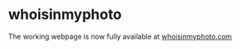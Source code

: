 # whoisinmyphoto

The working webpage is now fully available at [whoisinmyphoto.com](www.whoisinmyphoto.com)
